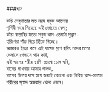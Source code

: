 ###ঘাস

কচি লেবুপাতার মত নরম সবুজ আলোয়   
	পৃথিবী ভরে গিয়েছে এই ভোরের বেলা;   
কাঁচা বাতাবির মতো সবুজ ঘাস–তেমনি সুঘ্রাণ–  
	হরিণেরা দাঁত দিয়ে ছিঁড়ে নিচ্ছে।   
আমারও ইচ্ছা করে এই ঘাসের ঘ্রাণ হরিৎ মদের মতো   
	গেলাসে গেলাসে পান করি,   
এই ঘাসের শরীর ছানি–চোখে চোখ ঘষি,   
	ঘাসের পাখনায় আমার পালক,   
ঘাসের ভিতর ঘাস হয়ে জন্মাই কোনো এক নিবিড় ঘাস–মাতার   
	শরীরের সুস্বাদ অন্ধকার থেকে নেমে।
